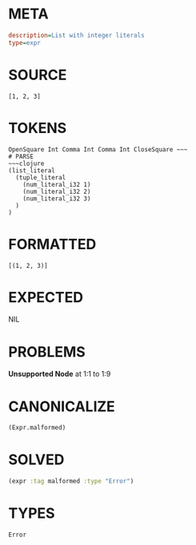 # META
~~~ini
description=List with integer literals
type=expr
~~~
# SOURCE
~~~roc
[1, 2, 3]
~~~
# TOKENS
~~~text
OpenSquare Int Comma Int Comma Int CloseSquare ~~~
# PARSE
~~~clojure
(list_literal
  (tuple_literal
    (num_literal_i32 1)
    (num_literal_i32 2)
    (num_literal_i32 3)
  )
)
~~~
# FORMATTED
~~~roc
[(1, 2, 3)]
~~~
# EXPECTED
NIL
# PROBLEMS
**Unsupported Node**
at 1:1 to 1:9

# CANONICALIZE
~~~clojure
(Expr.malformed)
~~~
# SOLVED
~~~clojure
(expr :tag malformed :type "Error")
~~~
# TYPES
~~~roc
Error
~~~
